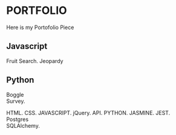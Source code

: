 # PORTFOLIO

Here is my Portofolio Piece

Javascript
---
Fruit Search. 
Jeopardy  



Python
---
Boggle  
Survey.  

HTML. 
CSS. 
JAVASCRIPT. 
jQuery. 
API. 
PYTHON. 
JASMINE. 
JEST.  
Postgres  
SQLAlchemy.  
